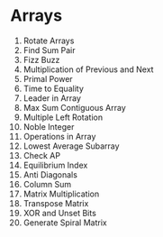 # Arrays

1. Rotate Arrays
2. Find Sum Pair
3. Fizz Buzz
4. Multiplication of Previous and Next
5. Primal Power
6. Time to Equality 
7. Leader in Array
8. Max Sum Contiguous Array
9. Multiple Left Rotation
10. Noble Integer
11. Operations in Array
12. Lowest Average Subarray
13. Check AP
14. Equilibrium Index
15. Anti Diagonals
16. Column Sum
17. Matrix Multiplication
18. Transpose Matrix
19. XOR and Unset Bits
20. Generate Spiral Matrix